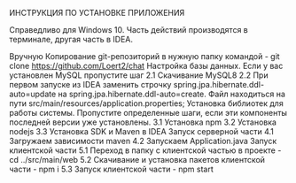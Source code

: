 ИНСТРУКЦИЯ ПО УСТАНОВКЕ ПРИЛОЖЕНИЯ 

Справедливо для Windows 10. Часть действий производятся в терминале, другая часть в IDEA.

Вручную
Копирование git-репозиторий в нужную папку командой - git clone https://github.com/Loert2/chat
Настройка базы данных. Если у вас установлен MySQL пропустите шаг 
2.1 Скачивание MySQL8 
2.2 При первом запуске из IDEA заменить строчку spring.jpa.hibernate.ddl-auto=update на spring.jpa.hibernate.ddl-auto=create. Файл находиться на пути src/main/resources/application.properties; 
Установка библиотек для работы системы. Пропустите определенные шаги, если эти компоненты последней версии уже установлены. 
3.1 Установка npm 
3.2 Установка nodejs
3.3 Установка SDK и Maven в IDEA
Запуск серверной части 
4.1 Загружаем зависимости maven
4.2 Запускаем Application.java
Запуск клиентской части 
5.1 Переход в папку с клиентской частью в проекте - cd ../src/main/web 
5.2 Скачивание и установка пакетов клиентской части - npm i 
5.3 Запуск клиентской части - npm start
